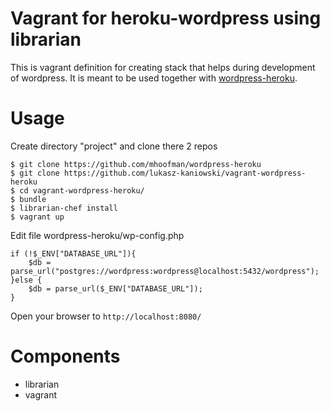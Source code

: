 # Vagrant for heroku-wordpress using librarian

This is vagrant definition for creating stack that helps during development of wordpress.
It is meant to be used together with [wordpress-heroku](https://github.com/mhoofman/wordpress-heroku).


Usage
=========
Create directory "project" and clone there 2 repos

    $ git clone https://github.com/mhoofman/wordpress-heroku
    $ git clone https://github.com/lukasz-kaniowski/vagrant-wordpress-heroku
    $ cd vagrant-wordpress-heroku/
    $ bundle
    $ librarian-chef install
    $ vagrant up

Edit file  wordpress-heroku/wp-config.php

    if (!$_ENV["DATABASE_URL"]){
        $db = parse_url("postgres://wordpress:wordpress@localhost:5432/wordpress");
    }else {
        $db = parse_url($_ENV["DATABASE_URL"]);
    }

Open your browser to `http://localhost:8080/`

Components
==========
* librarian
* vagrant